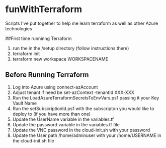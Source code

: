 # funWithTerraform
Scripts I've put together to help me learn terraform as well as other Azure technologies

##First time runninng Terraform
1. run the in the /setup directory (follow instructions there)
2. terraform init
3. terraform new workspace WORKSPACENAME

## Before Running Terraform
1. Log into Azure using connect-azAccount
2. Adjust tenant if need be set-azContext -tenantId XXX-XXX
3. Run the LoadAzureTerraformSecretsToEnvVars.ps1 passing it your Key Vault Name
4. Run the setSubscriptionId.ps1 with the subscripton you would like to deploy to (if you have more than one) 
5. Update the UserName variable in the variables.tf
6. Update the password variable in the variables.tf file
7. Update the VNC password in the cloud-init.sh with your password
6. Update the User path /home/adminuser with your /home/USERNAME in the cloud-init.sh file

